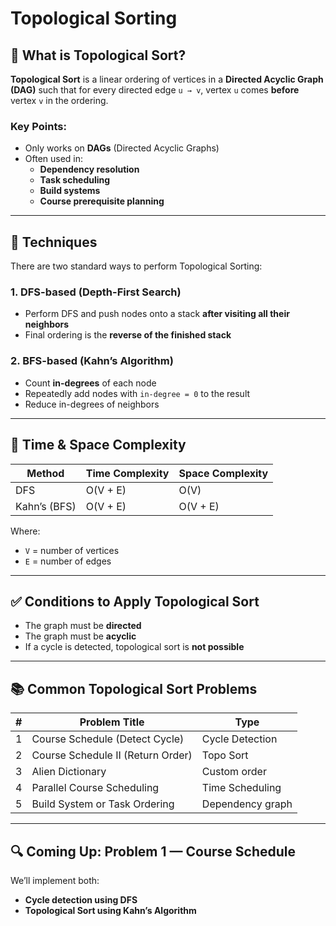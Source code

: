 # Topological Sorting

## 🧠 What is Topological Sort?

**Topological Sort** is a linear ordering of vertices in a **Directed Acyclic Graph (DAG)** such that for every directed edge `u → v`, vertex `u` comes **before** vertex `v` in the ordering.

### Key Points:

-   Only works on **DAGs** (Directed Acyclic Graphs)
-   Often used in:
    -   **Dependency resolution**
    -   **Task scheduling**
    -   **Build systems**
    -   **Course prerequisite planning**

---

## 🔧 Techniques

There are two standard ways to perform Topological Sorting:

### 1. **DFS-based (Depth-First Search)**

-   Perform DFS and push nodes onto a stack **after visiting all their neighbors**
-   Final ordering is the **reverse of the finished stack**

### 2. **BFS-based (Kahn’s Algorithm)**

-   Count **in-degrees** of each node
-   Repeatedly add nodes with `in-degree = 0` to the result
-   Reduce in-degrees of neighbors

---

## 🧪 Time & Space Complexity

| Method       | Time Complexity | Space Complexity |
| ------------ | --------------- | ---------------- |
| DFS          | O(V + E)        | O(V)             |
| Kahn’s (BFS) | O(V + E)        | O(V + E)         |

Where:

-   `V` = number of vertices
-   `E` = number of edges

---

## ✅ Conditions to Apply Topological Sort

-   The graph must be **directed**
-   The graph must be **acyclic**
-   If a cycle is detected, topological sort is **not possible**

---

## 📚 Common Topological Sort Problems

| #   | Problem Title                     | Type             |
| --- | --------------------------------- | ---------------- |
| 1   | Course Schedule (Detect Cycle)    | Cycle Detection  |
| 2   | Course Schedule II (Return Order) | Topo Sort        |
| 3   | Alien Dictionary                  | Custom order     |
| 4   | Parallel Course Scheduling        | Time Scheduling  |
| 5   | Build System or Task Ordering     | Dependency graph |

---

## 🔍 Coming Up: Problem 1 — Course Schedule

We’ll implement both:

-   **Cycle detection using DFS**
-   **Topological Sort using Kahn’s Algorithm**
